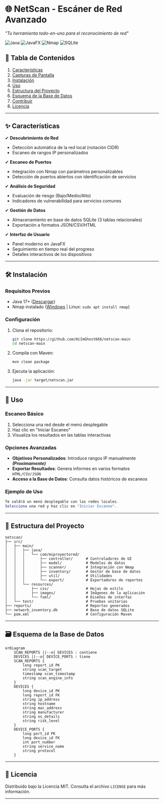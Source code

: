 # **🌐 NetScan - Escáner de Red Avanzado**

*"Tu herramienta todo-en-uno para el reconocimiento de red"*

![Java](https://img.shields.io/badge/Java-17%2B-007396?logo=java)
![JavaFX](https://img.shields.io/badge/JavaFX-19-4D4D4D?logo=javafx)
![Nmap](https://img.shields.io/badge/Nmap-Integrado-259DAD?logo=nmap)
![SQLite](https://img.shields.io/badge/SQLite-Base_de_datos-003B57?logo=sqlite)

## **📌 Tabla de Contenidos**

1. [Características](#-características)
2. [Capturas de Pantalla](#-capturas-de-pantalla)
3. [Instalación](#-instalación)
4. [Uso](#-uso)
5. [Estructura del Proyecto](#-estructura-del-proyecto)
6. [Esquema de la Base de Datos](#-esquema-de-la-base-de-datos)
7. [Contribuir](#-contribuir)
8. [Licencia](#-licencia)

---

## **✨ Características**

✔ **Descubrimiento de Red**

* Detección automática de la red local (notación CIDR)
* Escaneo de rangos IP personalizados

✔ **Escaneo de Puertos**

* Integración con Nmap con parámetros personalizables
* Detección de puertos abiertos con identificación de servicios

✔ **Análisis de Seguridad**

* Evaluación de riesgo (Bajo/Medio/Alto)
* Indicadores de vulnerabilidad para servicios comunes

✔ **Gestión de Datos**

* Almacenamiento en base de datos SQLite (3 tablas relacionales)
* Exportación a formatos JSON/CSV/HTML

✔ **Interfaz de Usuario**

* Panel moderno en JavaFX
* Seguimiento en tiempo real del progreso
* Detalles interactivos de los dispositivos

---

## **🛠 Instalación**

### **Requisitos Previos**

* Java 17+ ([Descargar](https://adoptium.net/))
* Nmap instalado ([Windows](https://nmap.org/download.html) | Linux: `sudo apt install nmap`)

### **Configuración**

1. Clona el repositorio:

   ```bash
   git clone https://github.com/HiImGhost666/netscan-main
   cd netscan-main
   ```

2. Compila con Maven:

   ```bash
   mvn clean package
   ```

3. Ejecuta la aplicación:

   ```bash
   java -jar target/netscan.jar
   ```

---

## **🚀 Uso**

### **Escaneo Básico**

1. Selecciona una red desde el menú desplegable
2. Haz clic en "Iniciar Escaneo"
3. Visualiza los resultados en las tablas interactivas

### **Opciones Avanzadas**

* **Objetivos Personalizados**: Introduce rangos IP manualmente _**(Proximamente)**_
* **Exportar Resultados**: Genera informes en varios formatos `HTML/CSV/JSON`
* **Acceso a la Base de Datos**: Consulta datos históricos de escaneos

### **Ejemplo de Uso**

```java
Te saldrá un menú desplegable con las redes locales. 
Selecciona una red y haz clic en "Iniciar Escaneo".
```

---

## **📁 Estructura del Proyecto**

```
netscan/
├── src/
│   ├── main/
│   │   ├── java/
│   │   │   └── com/miproyectored/
│   │   │       ├── controller/      # Controladores de UI
│   │   │       ├── model/           # Modelos de datos
│   │   │       ├── scanner/         # Integración con Nmap
│   │   │       ├── inventory/       # Gestor de base de datos
│   │   │       ├── util/            # Utilidades
│   │   │       └── export/          # Exportadores de reportes
│   │   └── resources/
│   │       ├── css/                 # Hojas de estilo
│   │       ├── images/              # Imágenes de la aplicación
│   │       └── fxml/                # Diseños de interfaz
│   └── test/                        # Pruebas unitarias
├── reports/                         # Reportes generados
├── network_inventory.db             # Base de datos SQLite
└── pom.xml                          # Configuración Maven
```

---

## **🗃 Esquema de la Base de Datos**

```mermaid
erDiagram
    SCAN_REPORTS ||--o{ DEVICES : contiene
    DEVICES ||--o{ DEVICE_PORTS : tiene
    SCAN_REPORTS {
        long report_id PK
        string scan_target
        timestamp scan_timestamp
        string scan_engine_info
    }
    DEVICES {
        long device_id PK
        long report_id FK
        string ip_address
        string hostname
        string mac_address
        string manufacturer
        string os_details
        string risk_level
    }
    DEVICE_PORTS {
        long port_id PK
        long device_id FK
        int port_number
        string service_name
        string protocol
    }
```

---

## **📜 Licencia**

Distribuido bajo la Licencia MIT. Consulta el archivo `LICENSE` para más información.

---



